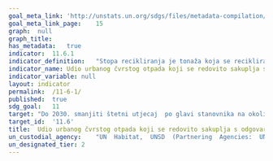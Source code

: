 ```yaml
---	
goal_meta_link:	'http://unstats.un.org/sdgs/files/metadata-compilation/Metadata-Goal-11.pdf'
goal_meta_link_page:	15
graph:	null
graph_title:	
has_metadata:	true
indicator:	11.6.1
indicator_definition:	"Stopa recikliranja je tonaža koja se reciklira iz komunalnog otpada podijeljena s ukupnim komunalnim otpadom. Recikliranje uključuje recikliranje materijala, kompostiranje i anaerobnu digestiju. Komunalni otpad se u velikoj mjeri sastoji od otpada koji nastaju u kućanstvima, ali mogu uključivati i slične otpade koje generiraju mala poduzeća i javne ustanove koje prikuplja općina; ovaj posljednji dio komunalnog otpada može varirati od općine do općine i od zemlje do zemlje, ovisno o lokalnom sustavu gospodarenja otpadom (Eurostat, 2013.)"
indicator_name:	Udio urbanog čvrstog otpada koji se redovito sakuplja s odgovarajućim završnom obradom iz ukupnog čvrstog otpada gradova
indicator_variable:	null
layout:	indicator
permalink:	/11-6-1/
published:	true  
sdg_goal:	11
target:	"Do 2030. smanjiti štetni utjecaj  po glavi stanovnika na okoliš gradova, uključujući posebnu pažnju posvećenu kvaliteti zraka i komunalnom i drugim gospodarenju otpadom"
target_id:	'11.6'
title:	Udio urbanog čvrstog otpada koji se redovito sakuplja s odgovarajućim završnom obradom iz ukupnog čvrstog otpada gradova
un_custodial_agency:	"UN  Habitat,  UNSD  (Partnering  Agencies:  UNEP)"
un_designated_tier:	2
---	
```

